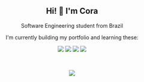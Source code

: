 <h2 align='center'>
Hi! 👋 I'm Cora
</h2>

<p align='center'>
  Software Engineering student from Brazil
</p>

<p align='center'>
  I'm currently building my portfolio and learning these:
</p>

<p align='center'>
  <img src="https://img.shields.io/badge/CSS3-1572B6?style=for-the-badge&logo=css3&logoColor=white">
  <img src="https://img.shields.io/badge/HTML5-E34F26?style=for-the-badge&logo=html5&logoColor=white">
  <img src="https://img.shields.io/badge/JavaScript-323330?style=for-the-badge&logo=javascript&logoColor=F7DF1E">
  <img src="https://img.shields.io/badge/Python-FFD43B?style=for-the-badge&logo=python&logoColor=blue">
</p><br>

<p align='center'>
  <a href="#"><img src="https://github-readme-stats.vercel.app/api?username=coramori&show_icons=true&theme=dracula&hide=stars"></a>
</p>

<!--
**coramori/coramori** is a ✨ _special_ ✨ repository because its `README.md` (this file) appears on your GitHub profile.

Here are some ideas to get you started:

- 🔭 I’m currently working on ...
- 🌱 I’m currently learning ...
- 👯 I’m looking to collaborate on ...
- 🤔 I’m looking for help with ...
- 💬 Ask me about ...
- 📫 How to reach me: ...
- 😄 Pronouns: ...
- ⚡ Fun fact: ...
-->
